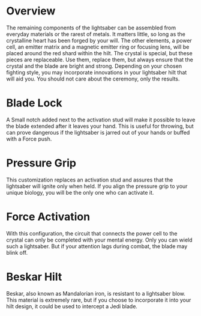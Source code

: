 # Overview
The remaining components of the lightsaber can be assembled from everyday materials or the rarest of metals.
It matters little, so long as the crystalline heart has been forged by your will.
The other elements, a power cell, an emitter matrix and a magnetic emitter ring or focusing lens, will be placed around the red shard within the hilt.
The crystal is special, but these pieces are replaceable.
Use them, replace them, but always ensure that the crystal and the blade are bright and strong.
Depending on your chosen fighting style, you may incorporate innovations in your lightsaber hilt that will aid you.
You should not care about the ceremony, only the results.

# Blade Lock
A Small notch added next to the activation stud will make it possible to leave the blade extended after it leaves your hand.
This is useful for throwing, but can prove dangerous if the lightsaber is jarred out of your hands or buffed with a Force push.



# Pressure Grip
This customization replaces an activation stud and assures that the lightsaber will ignite only when held.
If you align the pressure grip to your unique biology, you will be the only one who can activate it.



# Force Activation
With this configuration, the circuit that connects the power cell to the crystal can only be completed with your mental energy.
Only you can wield such a lightsaber.
But if your attention lags during combat, the blade may blink off.



# Beskar Hilt
Beskar, also known as Mandalorian iron, is resistant to a lightsaber blow.
This material is extremely rare, but if you choose to incorporate it into your hilt design, it could be used to intercept a Jedi blade.